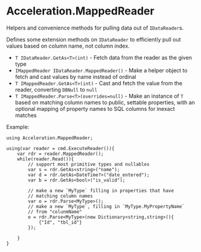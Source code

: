# Acceleration.MappedReader

Helpers and convenience methods for pulling data out of `IDataReader`s.

Defines some extension methods on `IDataReader` to efficiently pull
out values based on column name, not column index.

* `T IDataReader.GetAs<T>(int)` - Fetch data from the reader as the
  given type
* `IMappedReader IDataReader.MappedReader()` - Make a helper object to fetch and
  cast values by name instead of ordinal
* `T IMappedReader.GetAs<T>(int)` - Cast and fetch the value from the
  reader, converting `DBNull` to `null`
* `T IMappedReader.Parse<T>(overrides=null)` - Make an instance of `T`
  based on matching column names to public, settable properties, with
  an optional mapping of property names to SQL columns for inexact
  matches

Example:

    using Acceleration.MappedReader;
	
	using(var reader = cmd.ExecuteReader()){
		var rdr = reader.MappedReader();
		while(reader.Read()){
			// support most primitive types and nullables
			var s = rdr.GetAs<string>("name");
			var d = rdr.GetAs<DateTime?>("date_entered");
			var b = rdr.GetAs<bool>("is_valid");

	        // make a new `MyType` filling in properties that have
            // matching column names
		    var o = rdr.Parse<MyType>();
			// make a new `MyType`, filling in `MyType.MyPropertyName`
			// from "colunmName"
			o = rdr.Parse<MyType>(new Dictionary<string,string>(){
				{"Id", "tbl_id"}
			});

		}
    }
